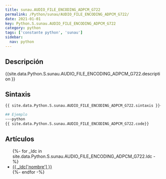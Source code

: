 ```yaml
---
title: sunau.AUDIO_FILE_ENCODING_ADPCM_G722
permalink: /Python/sunau/AUDIO_FILE_ENCODING_ADPCM_G722/
date: 2021-01-01
key: Python.S.sunau.AUDIO_FILE_ENCODING_ADPCM_G722
category: python
tags: ['constante python', 'sunau']
sidebar: 
  nav: python
---
```


## Descripción
{{site.data.Python.S.sunau.AUDIO_FILE_ENCODING_ADPCM_G722.description }}

## Sintaxis
~~~python
{{ site.data.Python.S.sunau.AUDIO_FILE_ENCODING_ADPCM_G722.sintaxis }}~~~

## Ejemplo
~~~python
{{ site.data.Python.S.sunau.AUDIO_FILE_ENCODING_ADPCM_G722.code}}
~~~

## Artículos
<ul>
{%- for _ldc in site.data.Python.S.sunau.AUDIO_FILE_ENCODING_ADPCM_G722.ldc -%}
   <li>
       <a href="{{_ldc['url'] }}">{{ _ldc['nombre'] }}</a>
   </li>
{%- endfor -%}
</ul>
